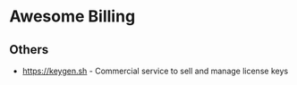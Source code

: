 # Awesome Billing


## Others

* https://keygen.sh  - Commercial service to sell and manage license keys
